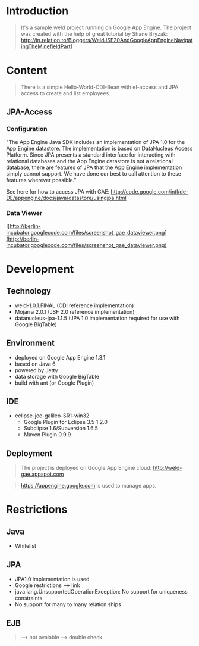 # Introduction #

> It's a sample weld project running on Google App Engine. The project was created with the help of great tutorial by Shane Bryzak: http://in.relation.to/Bloggers/WeldJSF20AndGoogleAppEngineNavigatingTheMinefieldPart1


# Content #

> There is a simple Hello-World-CDI-Bean with el-access and JPA access to create and list employees.

## JPA-Access ##

### Configuration ###
"The App Engine Java SDK includes an implementation of JPA 1.0 for the App Engine datastore. The implementation is based on DataNucleus Access Platform. Since JPA presents a standard interface for interacting with relational databases and the App Engine datastore is not a relational database, there are features of JPA that the App Engine implementation simply cannot support. We have done our best to call attention to these features wherever possible."

See here for how to access JPA with GAE:
http://code.google.com/intl/de-DE/appengine/docs/java/datastore/usingjpa.html

### Data Viewer ###
![http://berlin-incubator.googlecode.com/files/screenshot_gae_dataviewer.png](http://berlin-incubator.googlecode.com/files/screenshot_gae_dataviewer.png)

# Development #

## Technology ##
  * weld-1.0.1.FINAL (CDI reference implementation)
  * Mojarra 2.0.1 (JSF 2.0 reference implementation)
  * datanucleus-jpa-1.1.5 (JPA 1.0 implementation required for use with Google BigTable)

## Environment ##

  * deployed on Google App Engine 1.3.1
  * based on Java 6
  * powered by Jetty
  * data storage with Google BigTable
  * build with ant (or Google Plugin)

## IDE ##

  * eclipse-jee-galileo-SR1-win32
    * Google Plugin for Eclipse 3.5 1.2.0
    * Subclipse 1.6/Subversion 1.6.5
    * Maven Plugin 0.9.9

## Deployment ##

> The project is deployed on Google App Engine cloud: http://weld-gae.appspot.com

> https://appengine.google.com is used to manage apps.

# Restrictions #
## Java ##
  * Whitelist

## JPA ##
  * JPA1.0 implementation is used
  * Google restrictions --> link
  * java.lang.UnsupportedOperationException: No support for uniqueness constraints
  * No support for many to many relation ships

## EJB ##
> --> not avaiable --> double check
